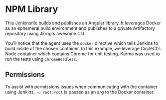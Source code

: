 # NPM Library

This Jenkinsfile builds and publishes an Angular library. It leverages Docker as an ephemeral build environment and publishes to a private Artifactory repository using JFrog's awesome CLI.

You'll notice that the agent uses the `docker` directive which tells Jenkins to build inside of the chosen container. In this example, we leverage CircleCI's Node container which contains Chrome for unit testing. Karma was used to run the tests using `ChromeHeadless`.

## Permissions

To assist with permissions issues when communicating with the container using Jenkins, `-u root:root` is passed as an arg to the Docker container.

